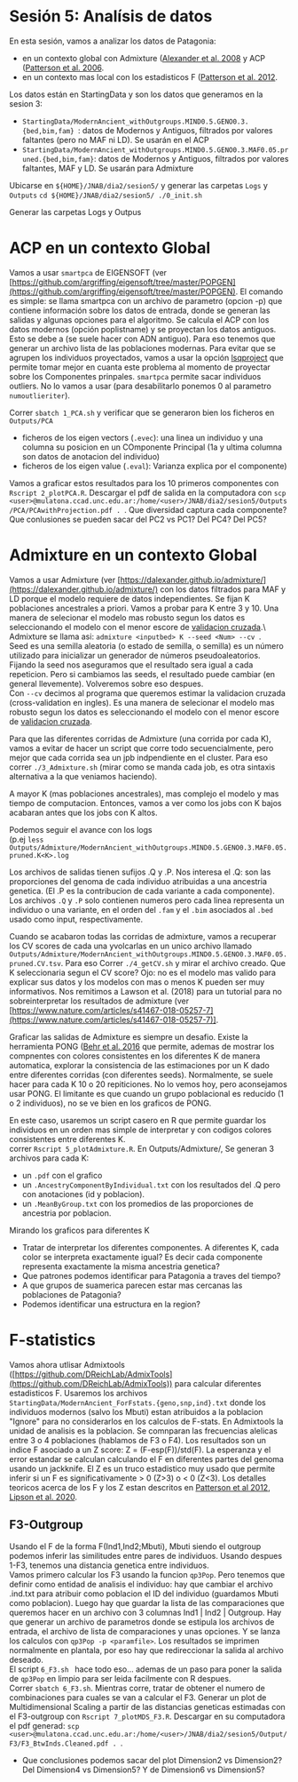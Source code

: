# Sesión 5: Analísis de datos

En esta sesión, vamos a analizar los datos de Patagonia:
- en un contexto global con Admixture ([Alexander et al. 2008](https://genome.cshlp.org/content/19/9/1655) y ACP ([Patterson et al. 2006](https://journals.plos.org/plosgenetics/article?id=10.1371/journal.pgen.0020190).
- en un contexto mas local con los estadisticos F ([Patterson et al. 2012](https://academic.oup.com/genetics/article/192/3/1065/5935193).


Los datos están en StartingData y son los datos que generamos en la sesion 3:
- `StartingData/ModernAncient_withOutgroups.MIND0.5.GENO0.3.{bed,bim,fam} `: datos de Modernos y Antiguos, filtrados por valores faltantes (pero no MAF ni LD). Se usarán en el ACP
- `StartingData/ModernAncient_withOutgroups.MIND0.5.GENO0.3.MAF0.05.pruned.{bed,bim,fam}`: datos de Modernos y Antiguos, filtrados por valores faltantes, MAF y LD. Se usarán para Admixture

Ubicarse en `${HOME}/JNAB/dia2/sesion5/` y generar las carpetas `Logs` y `Outputs`
`cd ${HOME}/JNAB/dia2/sesion5/
./0_init.sh `

Generar las carpetas Logs y Outpus
# ACP en un contexto Global

Vamos a usar `smartpca` de EIGENSOFT (ver [https://github.com/argriffing/eigensoft/tree/master/POPGEN](https://github.com/argriffing/eigensoft/tree/master/POPGEN).
El comando es simple: se llama smartpca con un archivo de parametro (opcion  -p) que contiene información sobre los datos de entrada, donde se generan las salidas y algunas opciones para el algoritmo.
Se calcula el ACP con los datos modernos (opción poplistname) y se proyectan los datos antiguos. Esto se debe a (se suele hacer con ADN antiguo). Para eso tenemos que generar un archivo lista de las poblaciones modernas. Para evitar que se agrupen los individuos proyectados, vamos a usar la opción [lsqproject](https://github.com/DReichLab/EIG/blob/master/POPGEN/lsqproject.pdf) que permite tomar mejor en cuanta este problema al momento de proyectar sobre los Componentes prinpales.
`smartpca` permite sacar individuos outliers. No lo vamos a usar (para desabilitarlo ponemos 0 al parametro `numoutlieriter`).

Correr `sbatch 1_PCA.sh` y verificar que se generaron bien los ficheros en `Outputs/PCA`
- ficheros de los eigen vectors (`.evec`): una linea un individuo y una columna su posicion en un COmponente Principal (1a y ultima columna son datos de anotacion del individuo)
- ficheros de los eigen value (`.eval`): Varianza explica por el componente)

Vamos a graficar estos resultados para los 10 primeros componentes con `Rscript 2_plotPCA.R`.
Descargar el pdf de salida en la computadora con `scp <user>@mulatona.ccad.unc.edu.ar:/home/<user>/JNAB/dia2/sesion5/Outputs/PCA/PCAwithProjection.pdf . `.
Que diversidad captura cada componente? Que conlusiones se pueden sacar del PC2 vs PC1? Del PC4? Del PC5?

# Admixture en un contexto Global

Vamos a usar Admixture (ver [https://dalexander.github.io/admixture/](https://dalexander.github.io/admixture/) con los datos filtrados para MAF y LD porque el modelo requiere de datos independientes.
Se fijan K poblaciones ancestrales a priori. Vamos a probar para K entre 3 y 10. Una manera de selecionar el modelo mas robusto segun los datos es seleccionando el modelo con el menor escore de [validacion cruzada](https://datascientest.com/es/cross-validation-definicion-e-importancia).\ 
Admixture se llama asi: `admixture <inputbed> K --seed <Num> --cv `. \
Seed es una semilla aleatoria (o estado de semilla, o semilla) es un número utilizado para inicializar un generador de números pseudoaleatorios. Fijando la seed nos aseguramos que el resultado sera igual a cada repeticion. Pero si cambiamos las seeds, el resultado puede cambiar (en general llevemente). Volveremos sobre eso despues. \
Con `--cv` decimos al programa que queremos estimar la validacion cruzada (cross-validation en ingles). Es una manera de selecionar el modelo mas robusto segun los datos es seleccionando el modelo con el menor escore de [validacion cruzada](https://datascientest.com/es/cross-validation-definicion-e-importancia).

Para que las diferentes corridas de Admixture (una corrida por cada K), vamos a evitar de hacer un script que corre todo secuencialmente, pero mejor que cada corrida sea un jpb indpendiente en el cluster.
Para eso correr `./3_Admixture.sh` (mirar como se manda cada job, es otra sintaxis alternativa a la que veniamos haciendo).

A mayor K (mas poblaciones ancestrales), mas complejo el modelo y mas tiempo de computacion. Entonces, vamos a ver como los jobs con K bajos acabaran antes que los jobs con K altos.

Podemos seguir el avance con los logs \
(p.ej `less Outputs/Admixture/ModernAncient_withOutgroups.MIND0.5.GENO0.3.MAF0.05.pruned.K<K>.log `

Los archivos de salidas tienen sufijos .Q y .P. Nos interesa el .Q: son las proporciones del genoma de cada individuo atribuidas a una ancestria genetica. (El .P es la contribucion de cada variante a cada componente). Los archivos `.Q` y `.P` solo contienen numeros pero cada linea representa un individuo o una variante, en el orden del `.fam` y el `.bim` asociados al `.bed` usado como input, respectivamente.

Cuando se acabaron todas las corridas de admixture, vamos a recuperar los CV scores de cada una yvolcarlas en un unico archivo llamado `Outputs/Admixture/ModernAncient_withOutgroups.MIND0.5.GENO0.3.MAF0.05.pruned.CV.tsv`. Para eso Correr `./4_getCV.sh` y mirar el archivo creado. Que K seleccionaria segun el CV score? Ojo: no es el modelo mas valido para explicar sus datos y los modelos con mas o menos K pueden ser muy informativos. Nos remitimos a Lawson et al. (2018) para un tutorial para no sobreinterpretar los resultados de admixture (ver  [https://www.nature.com/articles/s41467-018-05257-7](https://www.nature.com/articles/s41467-018-05257-7)].

Graficar las salidas de Admixture es siempre un desafio. Existe la herramienta PONG ([Behr et al. 2016](https://academic.oup.com/bioinformatics/article/32/18/2817/1744074) que permite, ademas de mostrar los compnentes con colores consistentes en los diferentes K de manera automatica, explorar la consistencia de las estimaciones por un K dado entre diferentes corridas (con diferentes seeds). Normalmente, se suele hacer para cada K 10 o 20 repiticiones. No lo vemos hoy, pero aconsejamos usar PONG. El limitante es que cuando un grupo poblacional es reducido (1 o 2 individuos), no se ve bien en los graficos de PONG. 

En este caso, usaremos un script casero en R que permite guardar los individuos en un orden mas simple de interpretar y con codigos colores consistentes entre diferentes K.\
 correr `Rscript 5_plotAdmixture.R`. En Outputs/Admixture/, Se generan 3 archivos para cada K:
- un `.pdf` con el grafico
- un `.AncestryComponentByIndividual.txt` con los resultados del .Q pero con anotaciones (id y poblacion).
- un `.MeanByGroup.txt` con los promedios de las proporciones de ancestria por poblacion.

Mirando los graficos para diferentes K
- Tratar de interpretar los diferentes componentes. A diferentes K, cada color se interpreta exactamente igual? Es decir cada componente representa exactamente la misma ancestria genetica?
- Que patrones podemos identificar para Patagonia a traves del tiempo?
- A que grupos de suamerica parecen estar mas cercanas las poblaciones de Patagonia?
- Podemos identificar una estructura en la region?

# F-statistics

Vamos ahora utlisar Admixtools ([https://github.com/DReichLab/AdmixTools](https://github.com/DReichLab/AdmixTools)) para calcular diferentes estadisticos F. 
Usaremos los archivos `StartingData/ModernAncient_ForFstats.{geno,snp,ind}.txt` donde los individuos modernos (salvo los Mbuti) estan atribuidos a la poblacion "Ignore" para no considerarlos en los calculos de F-stats. En Admixtools la unidad de analisis es la poblacion. Se comnparan las frecuencias alelicas entre 3 o 4 poblaciones (hablamos de F3 o F4). Los resultados son un indice F asociado a un Z score: Z =  (F-esp(F))/std(F). La esperanza y el error estandar se calculan calculando el F en diferentes partes del genoma usando un jackknife.
El Z es un truco estadistico muy usado que permite inferir si un F es significativamente > 0 (Z>3) o < 0 (Z<3). Los detalles teoricos acerca de los F y los Z estan descritos en [Patterson et al 2012](https://academic.oup.com/genetics/article/192/3/1065/5935193), [Lipson et al. 2020](https://onlinelibrary.wiley.com/doi/abs/10.1111/1755-0998.13230).

## F3-Outgroup
Usando el F de la forma F(Ind1,Ind2;Mbuti), Mbuti siendo el outgroup podemos inferir las similitudes entre pares de individuos. Usando despues 1-F3, tenemos una distancia genetica entre individuos. \
Vamos primero calcular los F3 usando la funcion `qp3Pop`. Pero tenemos que definir como entidad de analisis el individuo: hay que cambiar el archivo .ind.txt para atribuir como poblacion el ID del individuo (guardamos Mbuti como poblacion). Luego hay que guardar la lista de las comparaciones que queremos hacer en un archivo con 3 columnas Ind1 | Ind2 | Outgroup. Hay que generar un archivo de parametros donde se estipula los archivos de entrada, el archivo de lista de comparaciones y unas opciones. Y se lanza los calculos con `qp3Pop -p <paramfile>`. Los resultados se imprimen normalmente en plantala, por eso hay que redireccionar la salida al archivo deseado.\
El script `6_F3.sh ` hace todo eso... ademas de un paso para poner la salida de `qp3Pop` en limpio para ser leida facilmente con R despues. \
Correr `sbatch 6_F3.sh`. Mientras corre, tratar de obtener el numero de combinaciones para cuales se van a calcular el F3.
Generar un plot de Multidimensional Scaling a partir de las distancias geneticas estimadas con el F3-outgroup con `Rscript 7_plotMDS_F3.R`. Descargar en su computadora el pdf generad:
`scp <user>@mulatona.ccad.unc.edu.ar:/home/<user>/JNAB/dia2/sesion5/Output/F3/F3_BtwInds.Cleaned.pdf . `. 
- Que conclusiones podemos sacar del plot Dimension2 vs Dimension2? Del Dimension4 vs Dimension5? Y de Dimension6 vs Dimension5?







